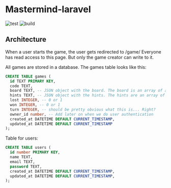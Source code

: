 # Mastermind-laravel

![test](https://github.com/15-en1576nd/mastermind-laravel/actions/workflows/tests.yaml/badge.svg)
![build](https://github.com/15-en1576nd/mastermind-laravel/actions/workflows/docker-publish.yaml/badge.svg)

## Architecture

When a user starts the game, the user gets redirected to /game/<game id>
Everyone has read access to this page. But only the game creator can write to it.

All games are stored in a database. The games table looks like this:

```sql
CREATE TABLE games (
  id TEXT PRIMARY KEY,
  code TEXT,
  board TEXT, -- JSON object with the board. The board is an array of arrays. Each array is a row. Each row is an array of Emojis(in integer form).
  hints TEXT, -- JSON object with the hints. The hints are an array of arrays. Each array is a row. Each row is an array of integers ranging from 0 to 2. With 0 being no hint, 1 being an exact match and 2 being a partial match.
  lost INTEGER, -- 0 or 1
  won INTEGER, -- 0 or 1
  turn INTEGER, -- should be pretty obvious what this is... Right?
  owner_id number, -- Add later on when we do user authentication
  created_at DATETIME DEFAULT CURRENT_TIMESTAMP,
  updated_at DATETIME DEFAULT CURRENT_TIMESTAMP
);
```

Table for users:

```sql
CREATE TABLE users (
  id number PRIMARY KEY,
  name TEXT,
  email TEXT,
  password TEXT,
  created_at DATETIME DEFAULT CURRENT_TIMESTAMP,
  updated_at DATETIME DEFAULT CURRENT_TIMESTAMP,
);
